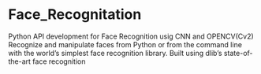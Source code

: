 # Face_Recognitation
Python API development for Face Recognition usig CNN and OPENCV(Cv2)
Recognize and manipulate faces from Python or from the command line with
the world’s simplest face recognition library.
Built using dlib’s state-of-the-art face recognition
